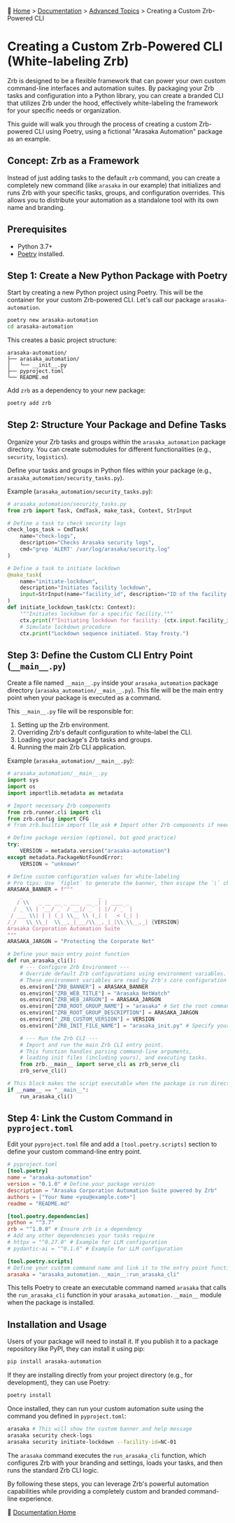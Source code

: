 🔖 [Home](../../README.md) > [Documentation](../README.md) > [Advanced Topics](./README.md) > Creating a Custom Zrb-Powered CLI

# Creating a Custom Zrb-Powered CLI (White-labeling Zrb)

Zrb is designed to be a flexible framework that can power your own custom command-line interfaces and automation suites. By packaging your Zrb tasks and configuration into a Python library, you can create a branded CLI that utilizes Zrb under the hood, effectively white-labeling the framework for your specific needs or organization.

This guide will walk you through the process of creating a custom Zrb-powered CLI using Poetry, using a fictional "Arasaka Automation" package as an example.

## Concept: Zrb as a Framework

Instead of just adding tasks to the default `zrb` command, you can create a completely new command (like `arasaka` in our example) that initializes and runs Zrb with your specific tasks, groups, and configuration overrides. This allows you to distribute your automation as a standalone tool with its own name and branding.

## Prerequisites

- Python 3.7+
- [Poetry](https://python-poetry.org/docs/#installation) installed.

## Step 1: Create a New Python Package with Poetry

Start by creating a new Python project using Poetry. This will be the container for your custom Zrb-powered CLI. Let's call our package `arasaka-automation`.

```bash
poetry new arasaka-automation
cd arasaka-automation
```

This creates a basic project structure:

```
arasaka-automation/
├── arasaka_automation/
│   └── __init__.py
├── pyproject.toml
└── README.md
```

Add `zrb` as a dependency to your new package:

```bash
poetry add zrb
```

## Step 2: Structure Your Package and Define Tasks

Organize your Zrb tasks and groups within the `arasaka_automation` package directory. You can create submodules for different functionalities (e.g., `security`, `logistics`).

Define your tasks and groups in Python files within your package (e.g., `arasaka_automation/security_tasks.py`).

Example (`arasaka_automation/security_tasks.py`):

```python
# arasaka_automation/security_tasks.py
from zrb import Task, CmdTask, make_task, Context, StrInput

# Define a task to check security logs
check_logs_task = CmdTask(
    name="check-logs",
    description="Checks Arasaka security logs",
    cmd="grep 'ALERT' /var/log/arasaka/security.log"
)

# Define a task to initiate lockdown
@make_task(
    name="initiate-lockdown",
    description="Initiates facility lockdown",
    input=StrInput(name="facility_id", description="ID of the facility to lock down")
)
def initiate_lockdown_task(ctx: Context):
    """Initiates lockdown for a specific facility."""
    ctx.print(f"Initiating lockdown for facility: {ctx.input.facility_id}...")
    # Simulate lockdown procedure
    ctx.print("Lockdown sequence initiated. Stay frosty.")
```

## Step 3: Define the Custom CLI Entry Point (`__main__.py`)

Create a file named `__main__.py` inside your `arasaka_automation` package directory (`arasaka_automation/__main__.py`). This file will be the main entry point when your package is executed as a command.

This `__main__.py` file will be responsible for:
1.  Setting up the Zrb environment.
2.  Overriding Zrb's default configuration to white-label the CLI.
3.  Loading your package's Zrb tasks and groups.
4.  Running the main Zrb CLI application.

Example (`arasaka_automation/__main__.py`):

```python
# arasaka_automation/__main__.py
import sys
import os
import importlib.metadata as metadata

# Import necessary Zrb components
from zrb.runner.cli import cli
from zrb.config import CFG
# from zrb.builtin import llm_ask # Import other Zrb components if needed

# Define package version (optional, but good practice)
try:
    VERSION = metadata.version("arasaka-automation")
except metadata.PackageNotFoundError:
    VERSION = "unknown"

# Define custom configuration values for white-labeling
# Pro tips: Use `figlet` to generate the banner, then escape the `\` characters
ARASAKA_BANNER = f"""
    _                        _
   / \\   _ __ __ _ ___  __ _| | ____ _
  / _ \\ | '__/ _` / __|/ _` | |/ / _` |
 / ___ \\| | | (_| \\__ \\ (_| |   < (_| |
/_/   \\_\\_|  \\__,_|___/\\__,_|_|\\_\\__,_| {VERSION}
Arasaka Corporation Automation Suite
"""
ARASAKA_JARGON = "Protecting the Corporate Net"

# Define your main entry point function
def run_arasaka_cli():
    # --- Configure Zrb Environment ---
    # Override default Zrb configurations using environment variables.
    # These environment variables are read by Zrb's core configuration (CFG).
    os.environ["ZRB_BANNER"] = ARASAKA_BANNER
    os.environ["ZRB_WEB_TITLE"] = "Arasaka NetWatch"
    os.environ["ZRB_WEB_JARGON"] = ARASAKA_JARGON
    os.environ["ZRB_ROOT_GROUP_NAME"] = "arasaka" # Set the root command name
    os.environ["ZRB_ROOT_GROUP_DESCRIPTION"] = ARASAKA_JARGON
    os.environ["_ZRB_CUSTOM_VERSION"] = VERSION
    os.environ["ZRB_INIT_FILE_NAME"] = "arasaka_init.py" # Specify your init file name

    # --- Run the Zrb CLI ---
    # Import and run the main Zrb CLI entry point.
    # This function handles parsing command-line arguments,
    # loading init files (including yours), and executing tasks.
    from zrb.__main__ import serve_cli as zrb_serve_cli
    zrb_serve_cli()

# This block makes the script executable when the package is run directly
if __name__ == "__main__":
    run_arasaka_cli()
```

## Step 4: Link the Custom Command in `pyproject.toml`

Edit your `pyproject.toml` file and add a `[tool.poetry.scripts]` section to define your custom command-line entry point.

```toml
# pyproject.toml
[tool.poetry]
name = "arasaka-automation"
version = "0.1.0" # Define your package version
description = "Arasaka Corporation Automation Suite powered by Zrb"
authors = ["Your Name <you@example.com>"]
readme = "README.md"

[tool.poetry.dependencies]
python = "^3.7"
zrb = "^1.0.0" # Ensure zrb is a dependency
# Add any other dependencies your tasks require
# httpx = "^0.27.0" # Example for LLM configuration
# pydantic-ai = "^0.1.6" # Example for LLM configuration

[tool.poetry.scripts]
# Define your custom command name and link it to the entry point function
arasaka = "arasaka_automation.__main__:run_arasaka_cli"
```
This tells Poetry to create an executable command named `arasaka` that calls the `run_arasaka_cli` function in your `arasaka_automation.__main__` module when the package is installed.

## Installation and Usage

Users of your package will need to install it. If you publish it to a package repository like PyPI, they can install it using pip:

```bash
pip install arasaka-automation
```

If they are installing directly from your project directory (e.g., for development), they can use Poetry:

```bash
poetry install
```

Once installed, they can run your custom automation suite using the command you defined in `pyproject.toml`:

```bash
arasaka # This will show the custom banner and help message
arasaka security check-logs
arasaka security initiate-lockdown --facility-id=NC-01
```

The `arasaka` command executes the `run_arasaka_cli` function, which configures Zrb with your branding and settings, loads your tasks, and then runs the standard Zrb CLI logic.

By following these steps, you can leverage Zrb's powerful automation capabilities while providing a completely custom and branded command-line experience.

🔖 [Documentation Home](../README.md)